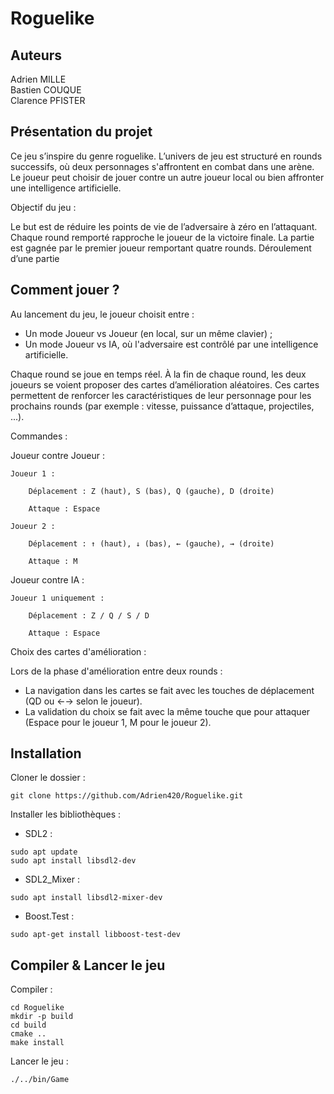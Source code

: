 # Roguelike

## Auteurs
Adrien MILLE  
Bastien COUQUE  
Clarence PFISTER  

## Présentation du projet

Ce jeu s’inspire du genre roguelike. L’univers de jeu est structuré en rounds successifs, où deux personnages s'affrontent en combat dans une arène. Le joueur peut choisir de jouer contre un autre joueur local ou bien affronter une intelligence artificielle.

Objectif du jeu :

Le but est de réduire les points de vie de l’adversaire à zéro en l’attaquant. Chaque round remporté rapproche le joueur de la victoire finale. La partie est gagnée par le premier joueur remportant quatre rounds.
Déroulement d’une partie

## Comment jouer ?

Au lancement du jeu, le joueur choisit entre :

- Un mode Joueur vs Joueur (en local, sur un même clavier) ;
- Un mode Joueur vs IA, où l'adversaire est contrôlé par une intelligence artificielle.

Chaque round se joue en temps réel. À la fin de chaque round, les deux joueurs se voient proposer des cartes d’amélioration aléatoires. Ces cartes permettent de renforcer les caractéristiques de leur personnage pour les prochains rounds (par exemple : vitesse, puissance d’attaque, projectiles, ...).

Commandes :

Joueur contre Joueur :

    Joueur 1 :

        Déplacement : Z (haut), S (bas), Q (gauche), D (droite)

        Attaque : Espace

    Joueur 2 :

        Déplacement : ↑ (haut), ↓ (bas), ← (gauche), → (droite)

        Attaque : M

Joueur contre IA :

    Joueur 1 uniquement :

        Déplacement : Z / Q / S / D

        Attaque : Espace

Choix des cartes d'amélioration :

Lors de la phase d'amélioration entre deux rounds :

- La navigation dans les cartes se fait avec les touches de déplacement (QD ou ←→ selon le joueur).
- La validation du choix se fait avec la même touche que pour attaquer (Espace pour le joueur 1, M pour le joueur 2).

## Installation
Cloner le dossier :
```
git clone https://github.com/Adrien420/Roguelike.git
```

Installer les bibliothèques :
- SDL2 :
```
sudo apt update
sudo apt install libsdl2-dev
```

- SDL2_Mixer : 
```
sudo apt install libsdl2-mixer-dev
```

- Boost.Test : 
```
sudo apt-get install libboost-test-dev
```

## Compiler & Lancer le jeu
Compiler :
```
cd Roguelike
mkdir -p build
cd build
cmake ..
make install
```

Lancer le jeu :
```
./../bin/Game
```
